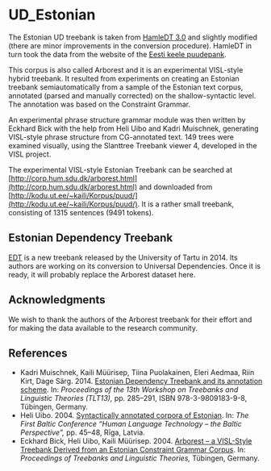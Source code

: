 # UD_Estonian

The Estonian UD treebank is taken from [HamleDT 3.0](http://ufal.mff.cuni.cz/hamledt) and
slightly modified (there are minor improvements in the conversion procedure). HamleDT in turn
took the data from the website of the
[Eesti keele puudepank](http://kodu.ut.ee/~kaili/Korpus/puud/).

This corpus is also called Arborest and it is an experimental VISL-style hybrid treebank.
It resulted from experiments on creating an Estonian treebank semiautomatically
from a sample of the Estonian text corpus, annotated (parsed and manually corrected)
on the shallow-syntactic level. The annotation was based on the Constraint Grammar.

An experimental phrase structure grammar module was then written by Eckhard Bick
with the help from Heli Uibo and Kadri Muischnek,
generating VISL-style phrase structure from CG-annotated text.
149 trees were examined visually, using the Slanttree Treebank viewer 4,
developed in the VISL project.

The experimental VISL-style Estonian Treebank can be searched at
[http://corp.hum.sdu.dk/arborest.html](http://corp.hum.sdu.dk/arborest.html)
and downloaded from
[http://kodu.ut.ee/~kaili/Korpus/puud/](http://kodu.ut.ee/~kaili/Korpus/puud/).
It is a rather small treebank, consisting of 1315 sentences (9491 tokens).

## Estonian Dependency Treebank

[EDT](https://www.keeletehnoloogia.ee/et/ekt-projektid/vahendid-teksti-mitmekihiliseks-margendamiseks-rakendatuna-koondkorpusele/pakitud-soltuvuspuude-pank/view)
is a new treebank released by the University of Tartu in 2014. Its authors are working on its
conversion to Universal Dependencies. Once it is ready, it will probably replace the Arborest
dataset here.

## Acknowledgments

We wish to thank the authors of the Arborest treebank for their effort and for making the
data available to the research community.

## References

* Kadri Muischnek, Kaili Müürisep, Tiina Puolakainen, Eleri Aedmaa, Riin Kirt, Dage Särg.
  2014.
  [Estonian Dependency Treebank and its annotation scheme](http://tlt13.sfs.uni-tuebingen.de/tlt13-proceedings.pdf).
  In: *Proceedings of the 13th Workshop on Treebanks and Linguistic Theories (TLT13),*
  pp. 285–291, ISBN 978-3-9809183-9-8, Tübingen, Germany.
* Heli Uibo. 2004.
  [Syntactically annotated corpora of Estonian](http://kodu.ut.ee/~heli_u/art/HLTBaltic04_Uibo.pdf).
  In: *The First Baltic Conference “Human Language Technology – the Baltic Perspective”,*
  pp. 45–48, Rīga, Latvia.
* Eckhard Bick, Heli Uibo, Kaili Müürisep. 2004.
  [Arborest – a VISL-Style Treebank Derived from an Estonian Constraint Grammar Corpus](http://beta.visl.sdu.dk/pdf/Bick_Uibo_Muurisep_TLT04.pdf).
  In: *Proceedings of Treebanks and Linguistic Theories,* Tübingen, Germany.
